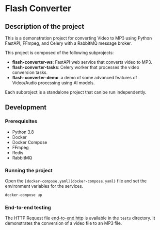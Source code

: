 # Flash Converter

## Description of the project

This is a demonstration project for converting Video to MP3 using Python FastAPI, FFmpeg, and Celery with
a RabbitMQ message broker.

This project is composed of the following subprojects:

- **flash-converter-ws**: FastAPI web service that converts video to MP3.
- **flash-converter-tasks**: Celery worker that processes the video conversion tasks.
- **flash-converter-demo**: a demo of some advanced features of Video/Audio processing using AI models.

Each subproject is a standalone project that can be run independently.

## Development

### Prerequisites

- Python 3.8
- Docker
- Docker Compose
- FFmpeg
- Redis
- RabbitMQ

### Running the project

Open the `[docker-compose.yaml](docker-compose.yaml)` file and set the environment variables for the services.

```bash
docker-compose up
```

### End-to-end testing

The HTTP Request file [end-to-end.http](tests/end-to-end.http) is available in the `tests` directory.
It demonstrates the conversion of a video file to an MP3 file.
